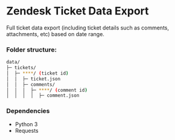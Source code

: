 #  Zendesk Ticket Data Export

Full ticket data export (including ticket details such as comments, attachments, etc) based on date range.

### Folder structure:

```bash
data/
├─ tickets/
│  ├─ ****/ (ticket id)
│  │  ├─ ticket.json
│  │  ├─ comments/
│  │  │  ├─ ****/ (comment id)
│  │  │  │  ├─ comment.json
```

### Dependencies
-   Python 3
-   Requests
